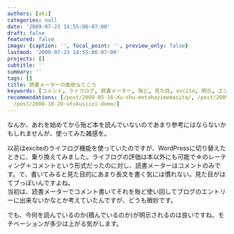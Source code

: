 ```yaml
---
authors: [aki]
categories: null
date: '2009-07-23 14:55:06-07:00'
draft: false
featured: false
image: {caption: '', focal_point: '', preview_only: false}
lastmod: '2009-07-23 14:55:06-07:00'
projects: []
subtitle: ''
summary: ''
tags: []
title: 読書メーターの面倒なところ
keywords: [コメント, ライフログ, 読書メーター, 殆ど, 見た目, excite, 明示, エントリー, 雑感, モチベーション]
recommendations: [/post/2009-05-16-du-shu-metahazimemasita/, /post/2009-05-02-hazimemasite-wordpress/,
  /post/2008-10-28-utukusiizi-domo/]
---
```


なんか、あれを始めてから殆ど本を読んでいないのであまり参考にはならないかもしれませんが、使ってみた雑感を。

以前はexciteのライフログ機能を使っていたのですが、WordPressに切り替えたときに、乗り換えてみました。ライフログの評価は本以外にも可能で☆のレーティング＋コメントという形式だったのに対し、読書メーターはコメントのみです。で、書いてみると見た目的にあまり長文を書く気には慣れない。見た目がはてブっぽいんですよね。  
当初は、読書メーターでコメント書いてそれを殆ど使い回してブログのエントリーに出来ないかなとか考えていたんですが、どうも微妙です。

でも、今何を読んでいるのか(積んでいるのか)が明示されるのは良いですね。モチベーションが多少は上がる気がします。